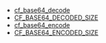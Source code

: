 - [cf_base64_decode](/base64/cf_base64_decode.md)
- [CF_BASE64_DECODED_SIZE](/base64/cf_base64_decoded_size.md)
- [cf_base64_encode](/base64/cf_base64_encode.md)
- [CF_BASE64_ENCODED_SIZE](/base64/cf_base64_encoded_size.md)

